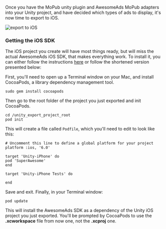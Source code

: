 Once you have the MoPub unity plugin and AwesomeAds MoPub adapters into your Unity project, and have decided which types of ads to display, it's now time to export to iOS.

![](img/IMG_15_MoPub9.png "export to iOS")

### Getting the iOS SDK

The iOS project you create will have most things ready, but will miss the actual AwesomeAds iOS SDK, that makes everything work.
To install it, you can either follow the instructions  [here](https://developers.superawesome.tv/docs/androidsdk/Getting%20Started/Adding%20the%20Library%20to%20Your%20Project?version=3) or follow the shortened version presented below:

First, you'll need to open up a Terminal window on your Mac, and install CocoaPods, a library dependency management tool.

```
sudo gem install cocoapods

```

Then go to the root folder of the project you just exported and init CocoaPods.

```
cd /unity_export_project_root
pod init

```

This will create a file called `Podfile`, which you'll need to edit to look like this:

```
# Uncomment this line to define a global platform for your project
platform :ios, '6.0'

target 'Unity-iPhone' do
pod 'SuperAwesome'
end

target 'Unity-iPhone Tests' do

end

```

Save and exit. Finally, in your Terminal window:

```
pod update

```

This will install the AwesomeAds SDK as a dependency of the Unity iOS project you just exported.
You'll be prompted by CocoaPods to use the **.xcworkspace** file from now one, not the **.xcproj** one.
